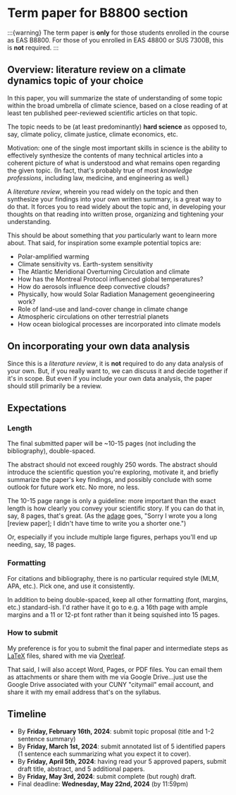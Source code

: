 # Term paper for B8800 section

:::{warning}
The term paper is **only** for those students enrolled in the course as EAS B8800.  For those of you enrolled in EAS 48800 or SUS 7300B, this is **not** required.
:::

## Overview: literature review on a climate dynamics topic of your choice
In this paper, you will summarize the state of understanding of some topic within the broad umbrella of climate science, based on a close reading of at least ten published peer-reviewed scientific articles on that topic.

The topic needs to be (at least predominantly) **hard science** as opposed to, say, climate policy, climate justice, climate economics, etc.

Motivation: one of the single most important skills in science is the ability to effectively synthesize the contents of many technical articles into a coherent picture of what is understood and what remains open regarding the given topic.  (In fact, that's probably true of most *knowledge professions*, including law, medicine, and engineering as well.) 

A *literature review*, wherein you read widely on the topic and then synthesize your findings into your own written summary, is a great way to do that.  It forces you to read widely about the topic and, in developing your thoughts on that reading into written prose, organizing and tightening your understanding.

This should be about something that *you* particularly want to learn more about.  That said, for inspiration some example potential topics are:

- Polar-amplified warming
- Climate sensitivity vs. Earth-system sensitivity
- The Atlantic Meridional Overturning Circulation and climate
- How has the Montreal Protocol influenced global temperatures?
- How do aerosols influence deep convective clouds?
- Physically, how would Solar Radiation Management geoengineering work?
- Role of land-use and land-cover change in climate change
- Atmospheric circulations on other terrestrial planets
- How ocean biological processes are incorporated into climate models

## On incorporating your own data analysis
Since this is a *literature review*, it is **not** required to do any data analysis of your own.  But, if you really want to, we can discuss it and decide together if it's in scope.  But even if you include your own data analysis, the paper should still primarily be a review.

## Expectations
### Length
The final submitted paper will be ~10-15 pages (not including the bibliography), double-spaced.

The abstract should not exceed roughly 250 words.  The abstract should introduce the scientific question you're exploring, motivate it, and briefly summarize the paper's key findings, and possibly conclude with some outlook for future work etc.  No more, no less.

The 10-15 page range is only a guideline: more important than the exact length is how clearly you convey your scientific story.  If you can do that in, say, 8 pages, that's great.  (As the [adage](https://www.quora.com/Who-wrote-the-quote-If-I-had-more-time-I-would-have-written-you-a-shorter-letter) goes, "Sorry I wrote you a long [review paper]; I didn't have time to write you a shorter one.")

Or, especially if you include multiple large figures, perhaps you'll end up needing, say, 18 pages.

### Formatting
For citations and bibliography, there is no particular required style (MLM, APA, etc.).  Pick one, and use it consistently.

In addition to being double-spaced, keep all other formatting (font, margins, etc.) standard-ish.  I'd rather have it go to e.g. a 16th page with ample margins and a 11 or 12-pt font rather than it being squished into 15 pages.

### How to submit
My preference is for you to submit the final paper and intermediate steps as [LaTeX](https://www.latex-project.org/) files, shared with me via [Overleaf](https://www.overleaf.com/).

That said, I will also accept Word, Pages, or PDF files.  You can email them as attachments or share them with me via Google Drive...just use the Google Drive associated with your CUNY "citymail" email account, and share it with my email address that's on the syllabus.

## Timeline
- By **Friday, February 16th, 2024**: submit topic proposal (title and 1-2 sentence summary)
- By **Friday, March 1st, 2024**: submit annotated list of 5 identified papers (1 sentence each summarizing what you expect it to cover).
- By **Friday, April 5th, 2024**: having read your 5 approved papers, submit draft title, abstract, and 5 additional papers.
- By **Friday, May 3rd, 2024**: submit complete (but rough) draft.
- Final deadline: **Wednesday, May 22nd, 2024** (by 11:59pm)



